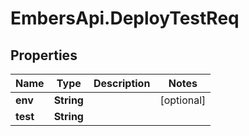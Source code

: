 # EmbersApi.DeployTestReq

## Properties
Name | Type | Description | Notes
------------ | ------------- | ------------- | -------------
**env** | **String** |  | [optional] 
**test** | **String** |  | 
